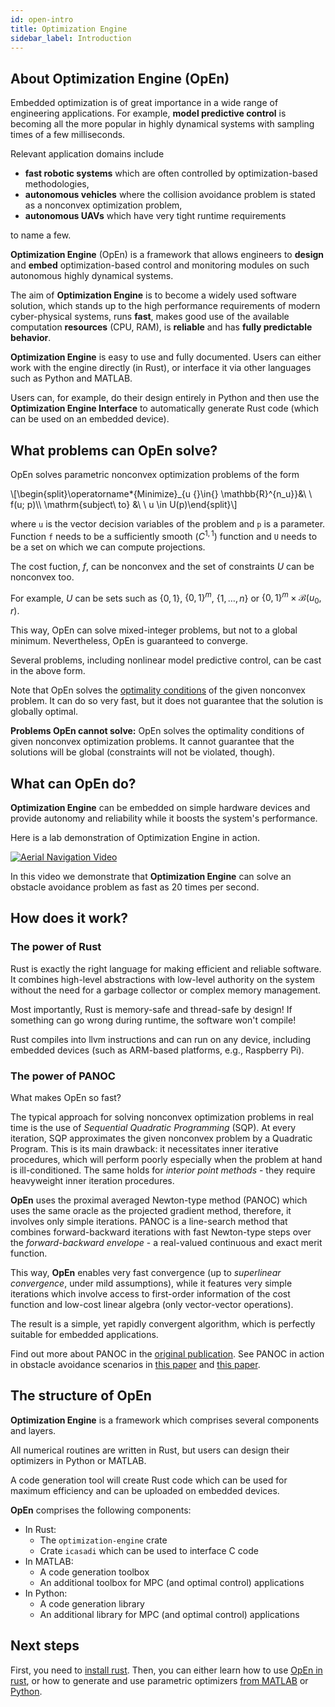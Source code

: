 ```yaml
---
id: open-intro
title: Optimization Engine
sidebar_label: Introduction
---
```


<script type="text/x-mathjax-config">MathJax.Hub.Config({tex2jax: {inlineMath: [['$','$'], ['\\(','\\)']]}});</script>
<script type="text/javascript" src="https://cdn.mathjax.org/mathjax/latest/MathJax.js?config=TeX-AMS-MML_HTMLorMML"></script>

## About Optimization Engine (OpEn)

Embedded optimization is of great importance in a wide range of engineering applications. For example, **model predictive control** is becoming all the more popular in highly dynamical systems with sampling times of a few milliseconds. 

Relevant application domains include

- **fast robotic systems** which are often controlled by optimization-based methodologies,
- **autonomous vehicles** where the collision avoidance problem is stated as a nonconvex optimization problem,
- **autonomous UAVs** which have very tight runtime requirements

to name a few.

**Optimization Engine** (OpEn) is a framework that allows engineers to **design** and **embed** optimization-based control and monitoring modules on such autonomous highly dynamical systems.

The aim of **Optimization Engine** is to become a widely used software solution, which stands up to the high performance requirements of modern cyber-physical systems, runs **fast**, makes good use of the available computation **resources** (CPU, RAM), is **reliable** and has **fully predictable behavior**.

**Optimization Engine** is easy to use and fully documented. Users can either work with the engine directly (in Rust), or interface it via other languages such as Python and MATLAB.

Users can, for example, do their design entirely in Python and then use the **Optimization Engine Interface** to automatically generate Rust code (which can be used on an embedded device).


## What problems can OpEn solve?

OpEn solves parametric nonconvex optimization problems of the form

<div class="math">
\[\begin{split}\operatorname*{Minimize}_{u {}\in{} \mathbb{R}^{n_u}}&amp;\ \ f(u; p)\\
\mathrm{subject\ to} &amp;\ \ u \in U(p)\end{split}\]</div>

where `u` is the vector decision variables of the problem and `p` is a parameter. Function `f` needs to be a sufficiently smooth ($C^{1,1}$) function and `U` needs to be a set on which we can compute projections. 

The cost fuction, $f$, can be nonconvex and the set of constraints $U$ can be nonconvex too. 

For example, $U$ can be sets such as $\{0,1\}$, $\{0,1\}^m$, $\{1,\ldots,n\}$ or $\{0, 1\}^m \times \mathcal{B}(u_0, r)$. 

This way, OpEn can solve mixed-integer problems, but not to a global minimum. Nevertheless, OpEn is guaranteed to converge.

Several problems, including nonlinear model predictive control, can be cast in the above form. 

Note that OpEn solves the [optimality conditions](https://arxiv.org/pdf/1709.06487.pdf) of the given nonconvex problem. It can do so very fast, but it does not guarantee that the solution is globally optimal.


**Problems OpEn cannot solve:** OpEn solves the optimality conditions of given nonconvex optimization problems. It cannot guarantee that the solutions will be global (constraints will not be violated, though). 

## What can OpEn do?
**Optimization Engine** can be embedded on simple hardware devices and provide autonomy and reliability while it boosts the system's performance. 

Here is a lab demonstration of Optimization Engine in action. 

<a href="http://www.youtube.com/watch?v=E4vCSJw97FQ" target="_blank">![Aerial Navigation Video](http://img.youtube.com/vi/E4vCSJw97FQ/0.jpg)</a>

In this video we demonstrate that **Optimization Engine** can solve an obstacle avoidance problem as fast as 20 times per second.


## How does it work?

### The power of Rust

Rust is exactly the right language for making efficient and reliable software. It combines high-level abstractions with low-level authority on the system without the need for a garbage collector or complex memory management. 

Most importantly, Rust is memory-safe and thread-safe by design! If something can go wrong during runtime, the software won't compile!

Rust compiles into llvm instructions and can run on any device, including embedded devices (such as ARM-based platforms, e.g., Raspberry Pi).


### The power of PANOC
What makes OpEn so fast?

The typical approach for solving nonconvex optimization problems in real time is the use of *Sequential Quadratic Programming* (SQP). At every iteration, SQP approximates the given nonconvex problem by a Quadratic Program. This is its main drawback: it necessitates inner iterative procedures, which will perform poorly especially when the problem at hand is ill-conditioned. The same holds for *interior point methods* - they require heavyweight inner iteration procedures.

**OpEn** uses the proximal averaged Newton-type method (PANOC) which uses the same oracle as the projected gradient method, therefore, it involves only simple iterations. PANOC is a line-search method that combines forward-backward iterations with fast Newton-type steps over the *forward-backward envelope* - a real-valued continuous and exact merit function. 

This way, **OpEn** enables very fast convergence (up to *superlinear convergence*, under mild assumptions), while it features very simple iterations which involve access to first-order information of the cost function and low-cost linear algebra (only vector-vector operations).

The result is a simple, yet rapidly convergent algorithm, which is perfectly suitable for embedded applications.

Find out more about PANOC in the [original publication](https://arxiv.org/pdf/1709.06487.pdf). See PANOC in action in obstacle avoidance scenarios in [this paper](https://core.ac.uk/download/pdf/153430972.pdf) and [this paper](https://arxiv.org/pdf/1812.04755.pdf).

## The structure of OpEn
**Optimization Engine** is a framework which comprises several components and layers.

All numerical routines are written in Rust, but users can design their optimizers in Python or MATLAB.

A code generation tool will create Rust code which can be used for maximum efficiency and can be uploaded on embedded devices.

**OpEn** comprises the following components:

- In Rust:
    - The `optimization-engine` crate
    - Crate `icasadi` which can be used to interface C code
- In MATLAB:
    - A code generation toolbox
    - An additional toolbox for MPC (and optimal control) applications
- In Python:
    - A code generation library
    - An additional library for MPC (and optimal control) applications

## Next steps
First, you need to [install rust](./installation). Then, you can either learn how to use [OpEn in rust](./openrust), or how to generate and use parametric optimizers [from MATLAB](./matlab-interface) or [Python](./python-interface).

